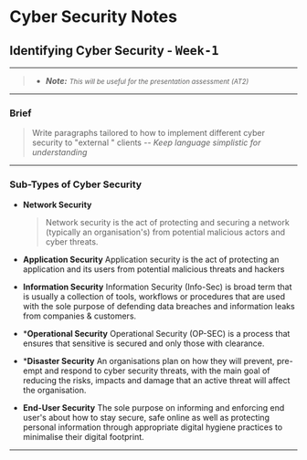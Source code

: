 # Cyber Security Notes

## Identifying Cyber Security - <samp>Week-1</samp>

---
>- ***Note:***
>	<i><small>This will be useful for the presentation assessment (AT2)</small></i>
---
### Brief
> Write paragraphs tailored to how to implement different cyber security to "external " clients -- _Keep language simplistic for understanding_
 
---
### Sub-Types of Cyber Security

- **Network Security**
  > Network security is the act of protecting and securing a network (typically an organisation's) from potential malicious actors and cyber threats.
   
- **Application Security**
	Application security is the act of protecting an application and its users from potential malicious threats and hackers

- **Information Security**
	Information Security (Info-Sec) is broad term that is usually a collection of tools, workflows or procedures that are used with the sole purpose of defending data breaches and information leaks from companies & customers.

* ***Operational Security**
	Operational Security (OP-SEC) is a process that ensures that sensitive is secured and only those with clearance.

* ***Disaster Security**
	An organisations plan on how they will prevent, pre-empt and respond to cyber security threats, with the main goal of reducing the risks, impacts and damage that an active threat will affect the organisation.

- **End-User Security**
	The sole purpose on informing and enforcing end user's about how to stay secure, safe online as well as protecting personal information through appropriate digital hygiene practices to minimalise their digital footprint.

---
